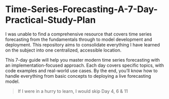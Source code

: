 # Time-Series-Forecasting-A-7-Day-Practical-Study-Plan
I was unable to find a comprehensive resource that covers time series forecasting from the fundamentals through to model development and deployment. This repository aims to consolidate everything I have learned on the subject into one centralized, accessible location.

This 7-day guide will help you master modern time series forecasting with an implementation-focused approach. Each day covers specific topics, with code examples and real-world use cases. By the end, you’ll know how to handle everything from basic concepts to deploying a live forecasting model.

> If I were in a hurry to learn, I would skip Day 4, 6 & 11
